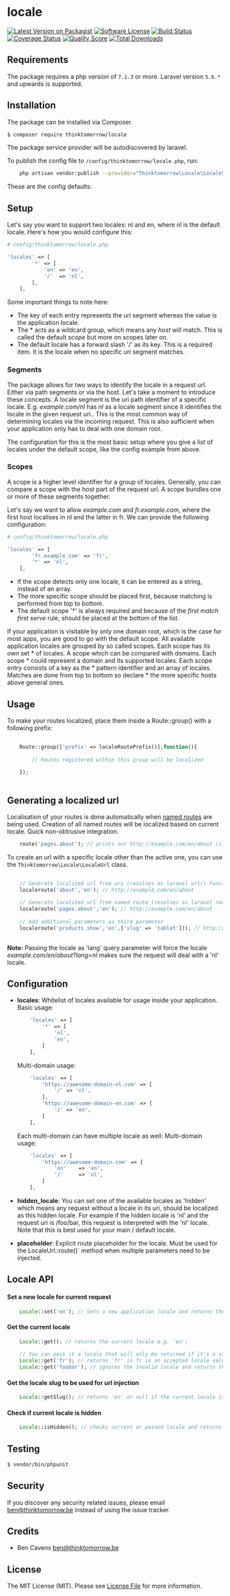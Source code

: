 # locale

[![Latest Version on Packagist][ico-version]][link-packagist]
[![Software License][ico-license]](LICENSE.md)
[![Build Status][ico-travis]][link-travis]
[![Coverage Status][ico-scrutinizer]][link-scrutinizer]
[![Quality Score][ico-code-quality]][link-code-quality]
[![Total Downloads][ico-downloads]][link-downloads]

## Requirements
The package requires a php version of `7.1.3` or more. Laravel version `5.6.*` and upwards is supported.

## Installation

The package can be installed via Composer.
``` bash
$ composer require thinktomorrow/locale
```

The package service provider will be autodiscovered by laravel.

To publish the config file to `/config/thinktomorrow/locale.php`, run:
``` bash
    php artisan vendor:publish --provider="Thinktomorrow\Locale\LocaleServiceProvider"
```

These are the config defaults:

## Setup

Let's say you want to support two locales: nl and en, where nl is the default locale. Here's how you would configure this:
```php
# config/thinktomorrow/locale.php

'locales' => [
        '*' => [
            'en' => 'en',
            '/'  => 'nl',
        ],
    ],
```

Some important things to note here:
- The key of each entry represents the uri segment whereas the value is the application locale.
- The * acts as a wildcard group, which means any *host* will match. This is called the default *scope* but more on scopes later on.
- The default locale has a forward slash '/' as its key. This is a required item. It is the locale when no specific uri segment matches.

### Segments
The package allows for two ways to identify the locale in a request url. Either via path segments or via the host. Let's take a moment to introduce these concepts.
A locale segment is the uri path identifier of a specific locale. E.g. *example.com/nl* has *nl* as a locale segment since it identifies the locale in the given request uri..
This is the most common way of determining locales via the incoming request. This is also sufficient when your application only has to deal with one domain root.

The configuration for this is the most basic setup where you give a list of locales under the default scope, like the config example from above.

### Scopes
A scope is a higher level identifier for a group of locales. Generally, you can compare a scope with the host part of the request url.
A scope bundles one or more of these segments together.

Let's say we want to allow *example.com* and *fr.example.com*, where the first host localises in nl and the latter in fr. We can provide the following configuration:
```php
# config/thinktomorrow/locale.php

'locales' => [
        'fr.example.com' => 'fr',
        '*' => 'nl',
    ],
```

- If the scope detects only one locale, it can be entered as a string, instead of an array.
- The more specific scope should be placed first, because matching is performed from top to bottom.
- The default scope '*' is always required and because of the *first match first serve* rule, should be placed at the bottom of the list.




If your application is visitable by only one domain root, which is the case for most apps,
you are good to go with the default scope.
All available application locales are grouped by so called scopes. Each scope has its own set
     * of locales.  A scope which can be compared with domains. Each scope
     * could represent a domain and its supported locales. Each scope entry consists of a key as the
     * pattern identifier and an array of locales. Matches are done from top to bottom so declare
     * the more specific hosts above general ones.

## Usage

To make your routes localized, place them inside a Route::group() with a following prefix:

``` php
    
    Route::group(['prefix' => localeRoutePrefix()],function(){
        
        // Routes registered within this group will be localized
        
    });
    
```


## Generating a localized url

Localisation of your routes is done automatically when <a href="https://laravel.com/docs/5.2/routing#named-routes" target="_blank">named routes</a> are being used. 
Creation of all named routes will be localized based on current locale. Quick non-obtrusive integration. 

``` php
    route('pages.about'); // prints out http://example.com/en/about (if en is the active locale)
```

To create an url with a specific locale other than the active one, you can use the `Thinktomorrow\Locale\LocaleUrl` class.

``` php
    
    // Generate localized url from uri (resolves as laravel url() function)
    localeroute('about','en'); // http://example.com/en/about
    
    // Generate localized url from named route (resolves as laravel route() function)
    localeroute('pages.about','en'); // http://example.com/en/about  
    
    // Add additional parameters as third parameter
    localeroute('products.show','en',['slug' => 'tablet'])); // http://example/en/products/tablet
    
```

**Note:** Passing the locale as 'lang' query parameter will force the locale 
*example.com/en/about?lang=nl* makes sure the request will deal with a 'nl' locale.

## Configuration
- **locales**: Whitelist of locales available for usage inside your application. 
    Basic usage:
    ```php
        'locales' => [
            '*' => [
                'nl',
                'en',
            ]
        ],
    ```

    Multi-domain usage:
    ```php
        'locales' => [
            'https://awesome-domain-nl.com' => [
                '/' => 'nl',
            ],
            'https://awesome-domain-en.com' => [
                '/' => 'en',
            ]
        ],
    ```
    Each multi-domain can have multiple locale as well:
    Multi-domain usage:
    ```php
        'locales' => [
            'https://awesome-domain.com' => [
                'en'    => 'en',
                '/'     => 'nl',
            ]
        ],
    ```


- **hidden_locale**: You can set one of the available locales as 'hidden' which means any request without a locale in its uri, should be localized as this hidden locale.
For example if the hidden locale is 'nl' and the request uri is /foo/bar, this request is interpreted with the 'nl' locale. 
Note that this is best used for your main / default locale.
- **placeholder**: Explicit route placeholder for the locale. Must be used for the LocaleUrl::route()` method when multiple parameters need to be injected.

## Locale API

#### Set a new locale for current request
``` php
    Locale::set('en'); // Sets a new application locale and returns the locale slug
```

#### Get the current locale
``` php
    Locale::get(); // returns the current locale e.g. 'en';
    
    // You can pass it a locale that will only be returned if it's a valid locale
    Locale::get('fr'); // returns 'fr' is fr is an accepted locale value
    Locale::get('foobar'); // ignores the invalid locale and returns the default locale
```

#### Get the locale slug to be used for url injection
``` php
    Locale::getSlug(); // returns 'en' or null if the current locale is set to be hidden
```

#### Check if current locale is hidden
``` php
    Locale::isHidden(); // checks current or passed locale and returns boolean
```

## Testing

``` bash
$ vendor/bin/phpunit
```

## Security

If you discover any security related issues, please email ben@thinktomorrow.be instead of using the issue tracker.

## Credits

- Ben Cavens <ben@thinktomorrow.be>

## License

The MIT License (MIT). Please see [License File](LICENSE.md) for more information.

[ico-version]: https://img.shields.io/packagist/v/thinktomorrow/locale.svg?style=flat-square
[ico-license]: https://img.shields.io/badge/license-MIT-brightgreen.svg?style=flat-square
[ico-travis]: https://img.shields.io/travis/thinktomorrow/locale/master.svg?style=flat-square
[ico-scrutinizer]: https://img.shields.io/scrutinizer/coverage/g/thinktomorrow/locale.svg?style=flat-square
[ico-code-quality]: https://img.shields.io/scrutinizer/g/thinktomorrow/locale.svg?style=flat-square
[ico-downloads]: https://img.shields.io/packagist/dt/thinktomorrow/locale.svg?style=flat-square

[link-packagist]: https://packagist.org/packages/thinktomorrow/locale
[link-travis]: https://travis-ci.org/thinktomorrow/locale
[link-scrutinizer]: https://scrutinizer-ci.com/g/thinktomorrow/locale/code-structure
[link-code-quality]: https://scrutinizer-ci.com/g/thinktomorrow/locale
[link-downloads]: https://packagist.org/packages/thinktomorrow/locale
[link-author]: https://github.com/bencavens
